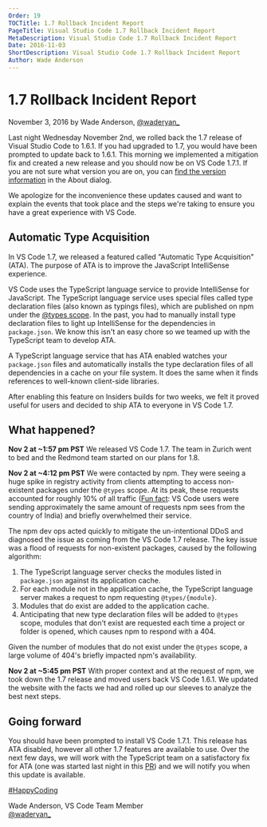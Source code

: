 ```yaml
---
Order: 19
TOCTitle: 1.7 Rollback Incident Report
PageTitle: Visual Studio Code 1.7 Rollback Incident Report
MetaDescription: Visual Studio Code 1.7 Rollback Incident Report
Date: 2016-11-03
ShortDescription: Visual Studio Code 1.7 Rollback Incident Report
Author: Wade Anderson
---
```


# 1.7 Rollback Incident Report

November 3, 2016 by Wade Anderson, [@waderyan_](https://twitter.com/waderyan_)

Last night Wednesday November 2nd, we rolled back the 1.7 release of Visual Studio Code to 1.6.1. If you had upgraded to 1.7, you would have been prompted to update back to 1.6.1. This morning we implemented a mitigation fix and created a new release and you should now be on VS Code 1.7.1. If you are not sure what version you are on, you can [find the version information](/docs/supporting/faq.md#how-do-i-find-what-version-of-vs-code-i-am-using) in the About dialog.

We apologize for the inconvenience these updates caused and want to explain the events that took place and the steps we're taking to ensure you have a great experience with VS Code.

## Automatic Type Acquisition

In VS Code 1.7, we released a featured called "Automatic Type Acquisition" (ATA). The purpose of ATA is to improve the JavaScript IntelliSense experience.

VS Code uses the TypeScript language service to provide IntelliSense for JavaScript. The TypeScript language service uses special files called type declaration files (also known as typings files), which are published on npm under the [@types scope](https://www.npmjs.com/~types). In the past, you had to manually install type declaration files to light up IntelliSense for the dependencies in `package.json`. We know this isn't an easy chore so we teamed up with the TypeScript team to develop ATA.

A TypeScript language service that has ATA enabled watches your `package.json` files and automatically installs the type declaration files of all dependencies in a cache on your file system. It does the same when it finds references to well-known client-side libraries.

After enabling this feature on Insiders builds for two weeks, we felt it proved useful for users and decided to ship ATA to everyone in VS Code 1.7.

## What happened?

**Nov 2 at ~1:57 pm PST** We released VS Code 1.7. The team in Zurich went to bed and the Redmond team started on our plans for 1.8.

**Nov 2 at ~4:12 pm PST** We were contacted by npm. They were seeing a huge spike in registry activity from clients attempting to access non-existent packages under the `@types` scope. At its peak, these requests accounted for roughly 10% of all traffic ([Fun fact](https://news.ycombinator.com/item?id=12861093): VS Code users were sending approximately the same amount of requests npm sees from the country of India) and briefly overwhelmed their service.

The npm dev ops acted quickly to mitigate the un-intentional DDoS and diagnosed the issue as coming from the VS Code 1.7 release. The key issue was a flood of requests for non-existent packages, caused by the following algorithm:

1. The TypeScript language server checks the modules listed in `package.json` against its application cache.
2. For each module not in the application cache, the TypeScript language server makes a request to npm requesting `@types/{module}`.
3. Modules that do exist are added to the application cache.
4. Anticipating that new type declaration files will be added to `@types` scope, modules that don't exist are requested each time a project or folder is opened, which causes npm to respond with a 404.

Given the number of modules that do not exist under the `@types` scope, a large volume of 404's briefly impacted npm's availability.

**Nov 2 at ~5:45 pm PST** With proper context and at the request of npm, we took down the 1.7 release and moved users back VS Code 1.6.1. We updated the website with the facts we had and rolled up our sleeves to analyze the best next steps.

## Going forward

You should have been prompted to install VS Code 1.7.1. This release has ATA disabled, however all other 1.7 features are available to use. Over the next few days, we will work with the TypeScript team on a satisfactory fix for ATA (one was started last night in this [PR](https://github.com/Microsoft/TypeScript/pull/12014)) and we will notify you when this update is available.

[#HappyCoding](https://twitter.com/hashtag/HappyCoding?src=hash)

Wade Anderson, VS Code Team Member <br>
[@waderyan_](https://twitter.com/waderyan_)